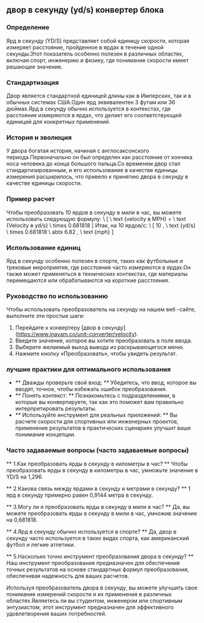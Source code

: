 ## двор в секунду (yd/s) конвертер блока

### Определение
Ярд в секунду (YD/S) представляет собой единицу скорости, которая измеряет расстояние, пройденное в ярдах в течение одной секунды.Этот показатель особенно полезен в различных областях, включая спорт, инженерию и физику, где понимание скорости имеет решающее значение.

### Стандартизация
Двор является стандартной единицей длины как в Имперских, так и в обычных системах США.Один ярд эквивалентен 3 футам или 36 дюймах.Ярд в секунду обычно используется в контекстах, где расстояния измеряются в ярдах, что делает его соответствующей единицей для конкретных применений.

### История и эволюция
У двора богатая история, начиная с англосаксонского периода.Первоначально он был определен как расстояние от кончика носа человека до конца большого пальца.Со временем двор стал стандартизированным, и его использование в качестве единицы измерения расширилось, что привело к принятию двора в секунду в качестве единицы скорости.

### Пример расчет
Чтобы преобразовать 10 ярдов в секунду в мили в час, вы можете использовать следующую формулу:
\ [
\ text {velocity в MPH} = \ text {Velocity в yd/s} \ times 0.681818
\]
Итак, на 10 ярдов/с:
\ [
10 \, \ text {yd/s} \ times 0.681818 \ abtx 6.82 \, \ text {mph}
\]

### Использование единиц
Ярд в секунду особенно полезен в спорте, таких как футбольные и трековые мероприятия, где расстояния часто измеряются в ярдах.Он также может применяться в технических контекстах, где материалы перемещаются или обрабатываются на короткие расстояния.

### Руководство по использованию
Чтобы использовать преобразователь на секунду на нашем веб -сайте, выполните эти простые шаги:
1. Перейдите к конвертеру [двор в секунду] (https://www.inayam.co/unit-converter/velocity).
2. Введите значение, которое вы хотите преобразовать в поле ввода.
3. Выберите желаемый выход вывода из раскрывающегося меню.
4. Нажмите кнопку «Преобразовать», чтобы увидеть результат.

### лучшие практики для оптимального использования
- ** Дважды проверьте свой вход: ** Убедитесь, что ввод, которое вы вводят, точное, чтобы избежать ошибок преобразования.
- ** Понять контекст: ** Познакомьтесь с подразделениями, в которые вы конвертируете, так как это поможет вам правильно интерпретировать результаты.
- ** Используйте инструмент для реальных приложений: ** Вы расчете скорости для спортивных или инженерных проектов, применение результатов в практических сценариях улучшит ваше понимание концепции.

### Часто задаваемые вопросы (часто задаваемые вопросы)

** 1.Как преобразовать ярды в секунду в километры в час? **
Чтобы преобразовать ярды в секунду в километры в час, умножьте значение в YD/S на 1,296.

** 2.Какова связь между ярдами в секунду и метрами в секунду? **
1 ярд в секунду примерно равен 0,9144 метра в секунду.

** 3.Могу ли я преобразовать ярды в секунду в мили в час? **
Да, вы можете преобразовать ярды в секунду в мили в час, умножив значение на 0,681818.

** 4.Ярд в секунду обычно используется в спорте? **
Да, двор в секунду часто используется в таких видах спорта, как американский футбол и легкие атлетики.

** 5.Насколько точно инструмент преобразования двора в секунду? **
Наш инструмент преобразования предназначен для обеспечения точных результатов на основе стандартных формул преобразования, обеспечивая надежность для ваших расчетов.

Используя преобразователь двора в секунду, вы можете улучшить свое понимание измерений скорости и их применения в различных областях.Являетесь ли вы студентом, инженером или спортивным энтузиастом, этот инструмент предназначен для эффективного удовлетворения ваших потребностей.